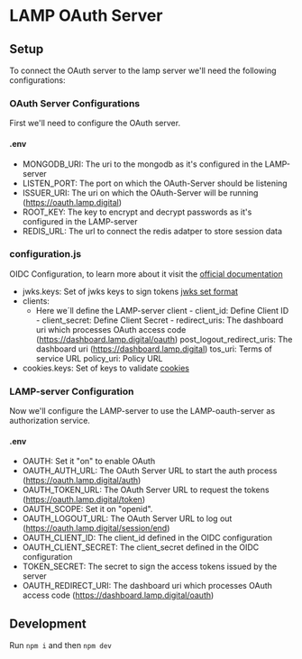 # LAMP OAuth Server

## Setup
To connect the OAuth server to the lamp server we'll need the following configurations:

### OAuth Server Configurations
First we'll need to configure the OAuth server.

#### .env
- MONGODB_URI: The uri to the mongodb as it's configured in the LAMP-server
- LISTEN_PORT: The port on which the OAuth-Server should be listening
- ISSUER_URI: The uri on which the OAuth-Server will be running (https://oauth.lamp.digital)
- ROOT_KEY: The key to encrypt and decrypt passwords as it's configured in the LAMP-server
- REDIS_URL: The url to connect the redis adatper to store session data

### configuration.js
OIDC Configuration, to learn more about it visit the [official documentation](https://github.com/panva/node-oidc-provider/blob/main/docs/README.md#configuration-options)
- jwks.keys: Set of jwks keys to sign tokens [jwks set format](https://github.com/panva/node-oidc-provider/blob/main/docs/README.md#jwks)
- clients:
    - Here we´ll define the LAMP-server client
          - client_id: Define Client ID
          - client_secret: Define Client Secret
          - redirect_uris: The dashboard uri which processes OAuth access code (https://dashboard.lamp.digital/oauth)
          post_logout_redirect_uris: The dashboard uri (https://dashboard.lamp.digital)
          tos_uri: Terms of service URL
          policy_uri: Policy URL
- cookies.keys: Set of keys to validate [cookies](https://github.com/panva/node-oidc-provider/blob/main/docs/README.md#cookieskeys)

### LAMP-server Configuration
Now we'll configure the LAMP-server to use the LAMP-oauth-server as authorization service.

#### .env
- OAUTH: Set it "on" to enable OAuth
- OAUTH_AUTH_URL: The OAuth Server URL to start the auth process (https://oauth.lamp.digital/auth)
- OAUTH_TOKEN_URL: The OAuth Server URL to request the tokens (https://oauth.lamp.digital/token)
- OAUTH_SCOPE: Set it on "openid".
- OAUTH_LOGOUT_URL: The OAuth Server URL to log out (https://oauth.lamp.digital/session/end)
- OAUTH_CLIENT_ID: The client_id defined in the OIDC configuration
- OAUTH_CLIENT_SECRET: The client_secret defined in the OIDC configuration
- TOKEN_SECRET: The secret to sign the access tokens issued by the server
- OAUTH_REDIRECT_URI: The dashboard uri which processes OAuth access code (https://dashboard.lamp.digital/oauth)

## Development
Run `npm i` and then `npm dev`
